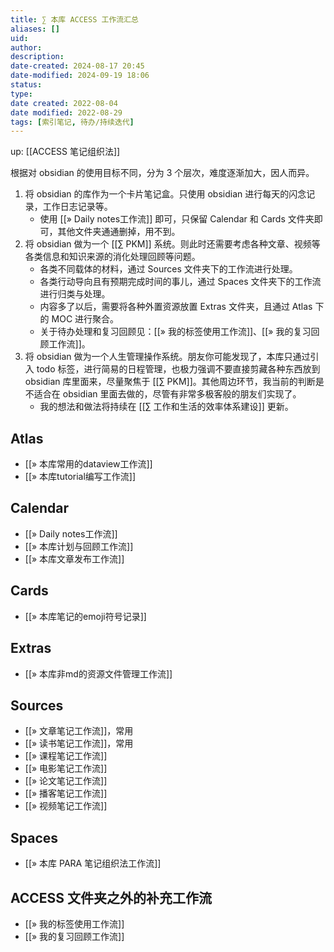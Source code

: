 ```yaml
---
title: ∑ 本库 ACCESS 工作流汇总
aliases: []
uid: 
author: 
description: 
date-created: 2024-08-17 20:45
date-modified: 2024-09-19 18:06
status: 
type: 
date created: 2022-08-04
date modified: 2022-08-29
tags: [索引笔记, 待办/持续迭代]
---
```


up: [[ACCESS 笔记组织法]]

根据对 obsidian 的使用目标不同，分为 3 个层次，难度逐渐加大，因人而异。

1. 将 obsidian 的库作为一个卡片笔记盒。只使用 obsidian 进行每天的闪念记录，工作日志记录等。
	- 使用 [[» Daily notes工作流]] 即可，只保留 Calendar 和 Cards 文件夹即可，其他文件夹通通删掉，用不到。
2. 将 obsidian 做为一个 [[∑ PKM]] 系统。则此时还需要考虑各种文章、视频等各类信息和知识来源的消化处理回顾等问题。
	- 各类不同载体的材料，通过 Sources 文件夹下的工作流进行处理。
	- 各类行动导向且有预期完成时间的事儿，通过 Spaces 文件夹下的工作流进行归类与处理。
	- 内容多了以后，需要将各种外置资源放置 Extras 文件夹，且通过 Atlas 下的 MOC 进行聚合。
	- 关于待办处理和复习回顾见：[[» 我的标签使用工作流]]、[[» 我的复习回顾工作流]]。
3. 将 obsidian 做为一个人生管理操作系统。朋友你可能发现了，本库只通过引入 todo 标签，进行简易的日程管理，也极力强调不要直接剪藏各种东西放到 obsidian 库里面来，尽量聚焦于 [[∑ PKM]]。其他周边环节，我当前的判断是不适合在 obsidian 里面去做的，尽管有非常多极客般的朋友们实现了。
	- 我的想法和做法将持续在 [[∑ 工作和生活的效率体系建设]] 更新。

## Atlas

- [[» 本库常用的dataview工作流]]
- [[» 本库tutorial编写工作流]]

## Calendar

- [[» Daily notes工作流]]
- [[» 本库计划与回顾工作流]]
- [[» 本库文章发布工作流]]

## Cards

- [[» 本库笔记的emoji符号记录]]

## Extras

- [[» 本库非md的资源文件管理工作流]]

## Sources

- [[» 文章笔记工作流]]，常用
- [[» 读书笔记工作流]]，常用
- [[» 课程笔记工作流]]
- [[» 电影笔记工作流]]
- [[» 论文笔记工作流]]
- [[» 播客笔记工作流]]
- [[» 视频笔记工作流]]

## Spaces

- [[» 本库 PARA 笔记组织法工作流]]

## ACCESS 文件夹之外的补充工作流

- [[» 我的标签使用工作流]]
- [[» 我的复习回顾工作流]]
